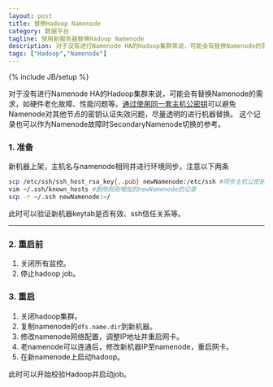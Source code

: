 ```yaml
---
layout: post
title: 替换Hadoop Namenode
category: 数据平台
tagline: 使用新服务器替换Hadoop Namenode
description: 对于没有进行Namenode HA的Hadoop集群来说，可能会有替换Namenode的需求，本文记录了进行机器替换的步骤。
tags: ["Hadoop","Namenode"]
---
```

{% include JB/setup %}

对于没有进行Namenode HA的Hadoop集群来说，可能会有替换Namenode的需求，如硬件老化故障、性能问题等。[通过使用同一套主机公密钥](/2013/11/05/ssh-publickey/)可以避免Namenode对其他节点的密钥认证失效问题，尽量透明的进行机器替换。
这个记录也可以作为Namenode故障时SecondaryNamenode切换的参考。

### 1. 准备
新机器上架，主机名与namenode相同并进行环境同步。注意以下两条

```sh
scp /etc/ssh/ssh_host_rsa_key{,.pub} newNamenode:/etc/ssh #同步主机公密钥，默认rsa认证。
vim ~/.ssh/known_hosts #删除刚刚增加的newNamenode的记录
scp -r ~/.ssh newNamenode:~/
```

此时可以验证新机器keytab是否有效、ssh信任关系等。

------

### 2. 重启前

1. 关闭所有监控。
2. 停止hadoop job。

### 3. 重启
1. 关闭hadoop集群。
2. 复制namenode的`dfs.name.dir`到新机器。
3. 修改namenode网络配置，调整IP地址并重启网卡。
4. 老namenode可以连通后，修改新机器IP至namenode，重启网卡。
5. 在新namenode上启动hadoop。

此时可以开始校验Hadoop并启动job。
